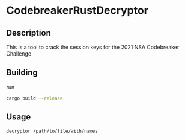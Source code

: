 # CodebreakerRustDecryptor

## Description

This is a tool to crack the session keys for the 2021 NSA Codebreaker Challenge

## Building

run
```bash
cargo build --release
```

## Usage

```bash
decryptor /path/to/file/with/names
```

